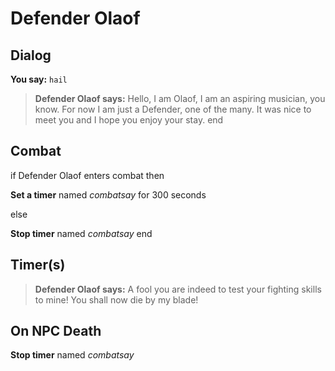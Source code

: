 # Defender Olaof
## Dialog

**You say:** `hail`



>**Defender Olaof says:** Hello, I am Olaof, I am an aspiring musician, you know. For now I am just a Defender, one of the many. It was nice to meet you and I hope you enjoy your stay.
end

## Combat

if Defender Olaof enters combat  then


**Set a timer** named *combatsay* for 300 seconds

else


**Stop timer** named *combatsay*
end

## Timer(s)

>**Defender Olaof says:** A fool you are indeed to test your fighting skills to mine!  You shall now die by my blade!
## On NPC Death

**Stop timer** named *combatsay*